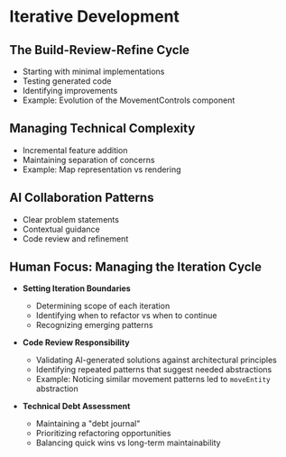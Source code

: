 # Iterative Development

## The Build-Review-Refine Cycle

- Starting with minimal implementations
- Testing generated code
- Identifying improvements
- Example: Evolution of the MovementControls component

## Managing Technical Complexity

- Incremental feature addition
- Maintaining separation of concerns
- Example: Map representation vs rendering

## AI Collaboration Patterns

- Clear problem statements
- Contextual guidance
- Code review and refinement

## Human Focus: Managing the Iteration Cycle

- **Setting Iteration Boundaries**

  - Determining scope of each iteration
  - Identifying when to refactor vs when to continue
  - Recognizing emerging patterns

- **Code Review Responsibility**

  - Validating AI-generated solutions against architectural principles
  - Identifying repeated patterns that suggest needed abstractions
  - Example: Noticing similar movement patterns led to `moveEntity` abstraction

- **Technical Debt Assessment**
  - Maintaining a "debt journal"
  - Prioritizing refactoring opportunities
  - Balancing quick wins vs long-term maintainability
